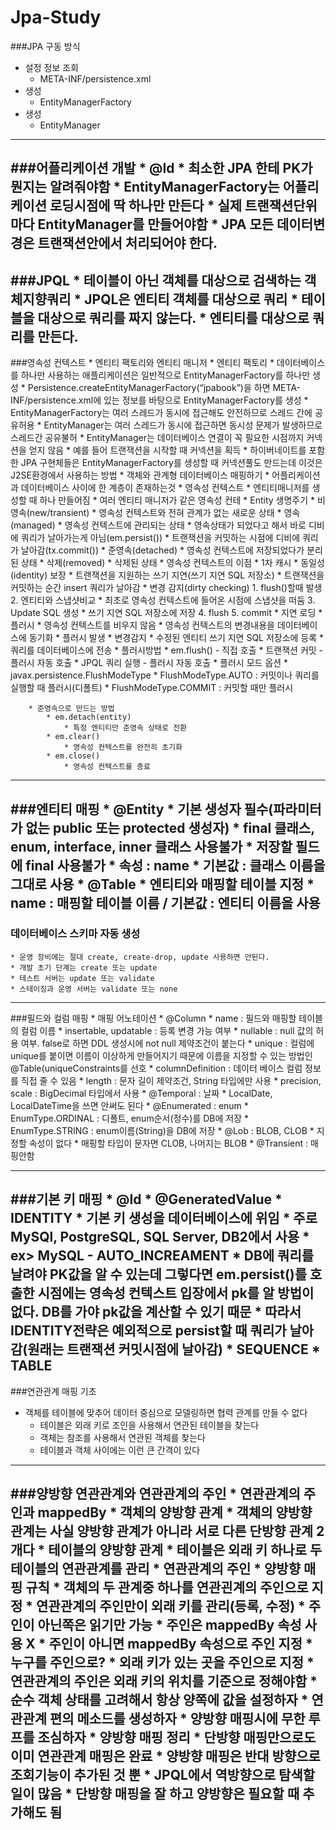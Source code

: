 # Jpa-Study

###JPA 구동 방식
- 설정 정보 조회
    - META-INF/persistence.xml
- 생성
    - EntityManagerFactory
- 생성
    - EntityManager
---

###어플리케이션 개발
    * @Id
        * 최소한 JPA 한테 PK가 뭔지는 알려줘야함
    * EntityManagerFactory는 어플리케이션 로딩시점에 딱 하나만 만든다
    * 실제 트랜잭션단위마다 EntityManager를 만들어야함
    * JPA 모든 데이터변경은 트랜잭션안에서 처리되어야 한다.
---

###JPQL
    * 테이블이 아닌 객체를 대상으로 검색하는 객체지향쿼리
    * JPQL은 엔티티 객체를 대상으로 쿼리
    * 테이블을 대상으로 쿼리를 짜지 않는다.
    * 엔티티를 대상으로 쿼리를 만든다.
---

###영속성 컨텍스트
    * 엔티티 팩토리와 엔티티 매니저
    * 엔티티 팩토리
        * 데이터베이스를 하나만 사용하는 애플리케이션은 일반적으로 EntityManagerFactory를 하나만 생성
        * Persistence.createEntityManagerFactory(“jpabook”)을 하면 META-INF/persistence.xml에 있는 정보를 바탕으로 EntityManagerFactory를 생성
        * EntityManagerFactory는 여러 스레드가 동시에 접근해도 안전하므로 스레드 간에 공유허용
        * EntityManager는 여러 스레드가 동시에 접근하면 동시성 문제가 발생하므로 스레드간 공유불허
        * EntityManager는 데이터베이스 연결이 꼭 필요한 시점까지 커넥션을 얻지 않음
            * 예를 들어 트랜잭션을 시작할 때 커넥션을 획득
            * 하이버네이트를 포함한 JPA 구현체들은 EntityManagerFactory를 생성할 때 커넥션풀도 만드는데 이것은 J2SE환경에서 사용하는 방법
    * 객체와 관계형 데이터베이스 매핑하기
    * 어플리케이션과 데이터베이스 사이에 한 계층이 존재하는것
    * 영속성 컨텍스트
        * 엔티티매니저를 생성할 때 하나 만들어짐
        * 여러 엔티티 매니저가 같은 영속성 컨테
    * Entity 생명주기
        * 비영속(new/transient)
            * 영속성 컨텍스트와 전혀 관계가 없는 새로운 상태
        * 영속(managed)
            * 영속성 컨텍스트에 관리되는 상태
            * 영속상태가 되었다고 해서 바로 디비에 쿼리가 날아가는게 아님(em.persist())
            * 트랜잭션을 커밋하는 시점에 디비에 쿼리가 날아감(tx.commit())
        * 준영속(detached)
            * 영속성 컨텍스트에 저장되었다가 분리된 상태
        * 삭제(removed)
            * 삭제된 상태
    * 영속성 컨텍스트의 이점
        * 1차 캐시
        * 동일성(identity) 보장
        * 트랜잭션을 지원하는 쓰기 지연(쓰기 지연 SQL 저장소)
            * 트랜잭션을 커밋하는 순간 insert 쿼리가 날아감
        * 변경 감지(dirty checking)
            1. flush()할때 발생
            2. 엔티티와 스냅샷비교
                * 최초로 영속성 컨텍스트에 들어온 시점에 스냅샷을 떠둠
            3. Update SQL 생성
                * 쓰기 지연 SQL 저장소에 저장
            4. flush
            5. commit
        * 지연 로딩
        * 플러시
            * 영속성 컨텍스트를 비우지 않음
            * 영속성 컨텍스트의 변경내용을 데이터베이스에 동기화
            * 플러시 발생
                * 변경감지
                * 수정된 엔티티 쓰기 지연 SQL 저장소에 등록
                * 쿼리를 데이터베이스에 전송
            * 플러시방법
                * em.flush() - 직접 호출
                * 트랜잭션 커밋 - 플러시 자동 호출
                * JPQL 쿼리 실행 - 플러시 자동 호출
            * 플러시 모드 옵션
                * javax.persistence.FlushModeType
                    * FlushModeType.AUTO : 커밋이나 쿼리를 실행할 때 플러시(디폴트)
                    * FlushModeType.COMMIT : 커밋할 때만 플러시

        * 준영속으로 만드는 방법
            * em.detach(entity)
                * 특정 엔티티만 준영속 상태로 전환
            * em.clear()
                * 영속성 컨텍스트를 완전히 초기화
            * em.close()
                * 영속성 컨텍스트를 종료
---
###엔티티 매핑
    * @Entity
        * 기본 생성자 필수(파라미터가 없는 public 또는 protected 생성자)
        * final 클래스, enum, interface, inner 클래스 사용불가
        * 저장할 필드에 final 사용불가
        * 속성 : name
            * 기본값 : 클래스 이름을 그대로 사용
    * @Table
        * 엔티티와 매핑할 테이블 지정
        * name : 매핑할 테이블 이름 / 기본값 : 엔티티 이름을 사용
---

### 데이터베이스 스키마 자동 생성 
    * 운영 장비에는 절대 create, create-drop, update 사용하면 안된다.
    * 개발 초기 단계는 create 또는 update
    * 테스트 서버는 update 또는 validate
    * 스테이징과 운영 서버는 validate 또는 none
---

###필드와 컬럼 매핑
    * 매핑 어노테이션
        * @Column
            * name : 필드와 매핑할 테이블의 컬럼 이름
            * insertable, updatable : 등록 변경 가능 여부
            * nullable : null 값의 허용 여부. false로 하면 DDL 생성시에 not null 제약조건이 붙는다
            * unique : 컬럼에 unique를 붙이면 이름이 이상하게 만들어지기 때문에 이름을 지정할 수 있는 방법인 @Table(uniqueConstraints를 선호
            * columnDefinition : 데이터 베이스 컬럼 정보를 직접 줄 수 있음
            * length : 문자 길이 제약조건, String 타입에만 사용
            * precision, scale : BigDecimal 타입에서 사용
        * @Temporal : 날짜
            * LocalDate, LocalDateTime을 쓰면 안써도 된다
        * @Enumerated : enum
            * EnumType.ORDINAL : 디폴트, enum순서(정수)를 DB에 저장
            * EnumType.STRING : enum이름(String)을 DB에 저장
        * @Lob : BLOB, CLOB
            * 지정할 속성이 없다
            * 매핑할 타입이 문자면 CLOB, 나머지는 BLOB
        * @Transient : 매핑안함

---
###기본 키 매핑
    * @Id
    * @GeneratedValue
        * IDENTITY
            * 기본 키 생성을 데이터베이스에 위임
            * 주로 MySQl, PostgreSQL, SQL Server, DB2에서 사용
                * ex> MySQL - AUTO_INCREAMENT
            * DB에 쿼리를 날려야 PK값을 알 수 있는데 그렇다면 em.persist()를 호출한 시점에는 영속성 컨텍스트 입장에서 pk를 알 방법이 없다. DB를 가야 pk값을 계산할 수 있기 때문
            * 따라서 IDENTITY전략은 예외적으로 persist할 때 쿼리가 날아감(원래는 트랜잭션 커밋시점에 날아감)
        * SEQUENCE
        * TABLE
---
###연관관계 매핑 기초
- 객체를 테이블에 맞추어 데이터 중심으로 모델링하면 협력 관계를 만들 수 없다
    - 테이블은 외래 키로 조인을 사용해서 연관된 테이블을 찾는다
    - 객체는 참조를 사용해서 연관된 객체를 찾는다
    - 테이블과 객체 사이에는 이런 큰 간격이 있다
---
###양방향 연관관계와 연관관계의 주인
    * 연관관계의 주인과 mappedBy
    * 객체의 양방향 관계
        * 객체의 양방향 관계는 사실 양방향 관계가 아니라 서로 다른 단방향 관계 2개다
    * 테이블의 양방향 관계
        * 테이블은 외래 키 하나로 두 테이블의 연관관계를 관리
    * 연관관계의 주인
        * 양방향 매핑 규칙
            * 객체의 두 관계중 하나를 연관괸계의 주인으로 지정
            * 연관관계의 주인만이 외래 키를 관리(등록, 수정)
            * 주인이 아닌쪽은 읽기만 가능
            * 주인은 mappedBy 속성 사용 X
            * 주인이 아니면 mappedBy 속성으로 주인 지정
    * 누구를 주인으로?
        * 외래 키가 있는 곳을 주인으로 지정
        * 연관관계의 주인은 외래 키의 위치를 기준으로 정해야함
    * 순수 객체 상태를 고려해서 항상 양쪽에 값을 설정하자
    * 연관관계 편의 메소드를 생성하자
    * 양방향 매핑시에 무한 루프를 조심하자
    * 양방향 매핑 정리
        * 단방향 매핑만으로도 이미 연관관계 매핑은 완료
        * 양방향 매핑은 반대 방향으로 조회기능이 추가된 것 뿐
        * JPQL에서 역방향으로 탐색할 일이 많음
        * 단방향 매핑을 잘 하고 양방향은 필요할 때 추가해도 됨
---